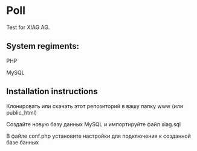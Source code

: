 # Poll
Test for XIAG AG.

## System regiments:
PHP

MySQL

## Installation instructions
Клонировать или скачать этот репозиторий в вашу папку www (или public_html)

Создайте новую базу данных MySQL и импортируйте файл xiag.sql

В файле conf.php установите настройки для подключения к созданной базе банных

